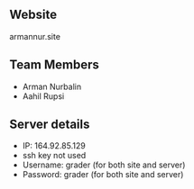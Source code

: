 ## Website
armannur.site
## Team Members
- Arman Nurbalin
- Aahil Rupsi
## Server details
- IP: 164.92.85.129
- ssh key not used
- Username: grader (for both site and server)
- Password: grader (for both site and server)
